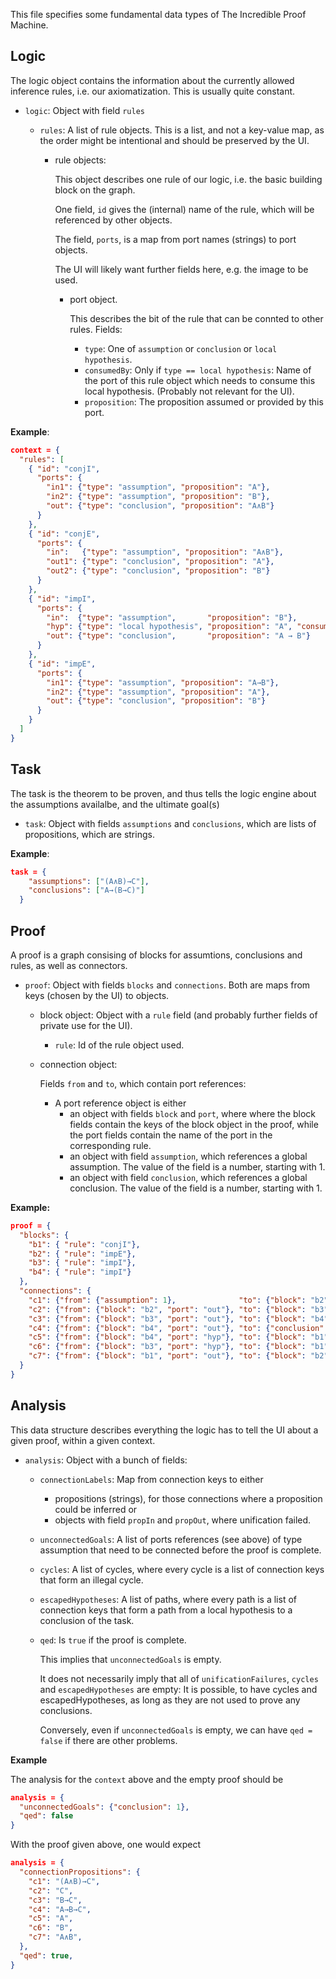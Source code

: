 This file specifies some fundamental data types of The Incredible Proof Machine.

Logic
-----

The logic object contains the information about the currently allowed inference
rules, i.e. our axiomatization. This is usually quite constant.

  * `logic`: Object with field `rules`

      * `rules`: A list of rule objects. This is a list, and not a key-value
        map, as the order might be intentional and should be preserved by the
        UI.

          * rule objects:

            This object describes one rule of our logic, i.e. the basic building
            block on the graph.

            One field, `id` gives the (internal) name of the rule, which will be
            referenced by other objects.

            The field, `ports`, is a map from port names (strings) to port objects.

            The UI will likely want further fields here, e.g. the image to be used.

              * port object.

                This describes the bit of the rule that can be connted to other rules.
                Fields:
                  * `type`:
                    One of `assumption` or `conclusion` or `local hypothesis`.
                  * `consumedBy`:
                    Only if `type == local hypothesis`: Name of the port of this rule
                    object which needs to consume this local hypothesis.
                    (Probably not relevant for the UI).
                  * `proposition`:
                    The proposition assumed or provided by this port.

**Example**:

```JSON
context = {
  "rules": [
    { "id": "conjI",
      "ports": {
        "in1": {"type": "assumption", "proposition": "A"},
        "in2": {"type": "assumption", "proposition": "B"},
        "out": {"type": "conclusion", "proposition": "A∧B"}
      }
    },
    { "id": "conjE",
      "ports": {
        "in":   {"type": "assumption", "proposition": "A∧B"},
        "out1": {"type": "conclusion", "proposition": "A"},
        "out2": {"type": "conclusion", "proposition": "B"}
      }
    },
    { "id": "impI",
      "ports": {
        "in":  {"type": "assumption",       "proposition": "B"},
        "hyp": {"type": "local hypothesis", "proposition": "A", "consumedBy": "in"},
        "out": {"type": "conclusion",       "proposition": "A → B"}
      }
    },
    { "id": "impE",
      "ports": {
        "in1": {"type": "assumption", "proposition": "A→B"},
        "in2": {"type": "assumption", "proposition": "A"},
        "out": {"type": "conclusion", "proposition": "B"}
      }
    }
  ]
}
```


Task
----

The task is the theorem to be proven, and thus tells the logic engine about the
assumptions availalbe, and the ultimate goal(s)

   * `task`: Object with fields `assumptions` and `conclusions`, which
     are lists of propositions, which are strings.


**Example**:

```JSON
task = {
    "assumptions": ["(A∧B)→C"],
    "conclusions": ["A→(B→C)"]
  }
```

Proof
-----

A proof is a graph consising of blocks for assumtions, conclusions and rules,
as well as connectors.

  * `proof`: Object with fields `blocks` and `connections`. Both are maps from
    keys (chosen by the UI) to objects.
      * block object: Object with a `rule` field (and probably further fields of private use for the UI).
          * `rule`: Id of the rule object used.
      * connection object:

        Fields `from` and `to`, which contain port references:

          * A port reference object is either
               * an object with fields `block` and `port`, where where the
                 block fields contain the keys of the block object in the
                 proof, while the port fields contain the name of the port in
                 the corresponding rule.
               * an object with field `assumption`, which references a global
                 assumption. The value of the field is a number, starting with
                 1.
               * an object with field `conclusion`, which references a global
                 conclusion. The value of the field is a number, starting with
                 1.

**Example:**

```JSON
proof = {
  "blocks": {
    "b1": { "rule": "conjI"},
    "b2": { "rule": "impE"},
    "b3": { "rule": "impI"},
    "b4": { "rule": "impI"}
  },
  "connections": {
    "c1": {"from": {"assumption": 1},              "to": {"block": "b2", "port": "in1"}},
    "c2": {"from": {"block": "b2", "port": "out"}, "to": {"block": "b3", "port": "in"}},
    "c3": {"from": {"block": "b3", "port": "out"}, "to": {"block": "b4", "port": "in"}},
    "c4": {"from": {"block": "b4", "port": "out"}, "to": {"conclusion": 1}},
    "c5": {"from": {"block": "b4", "port": "hyp"}, "to": {"block": "b1", "port": "in1"}},
    "c6": {"from": {"block": "b3", "port": "hyp"}, "to": {"block": "b1", "port": "in2"}},
    "c7": {"from": {"block": "b1", "port": "out"}, "to": {"block": "b2", "port": "in2"}}
  }
}

```

Analysis
--------

This data structure describes everything the logic has to tell the UI about a given proof, within a given context.

  * `analysis`: Object with a bunch of fields:

      * `connectionLabels`: Map from connection keys to either
          - propositions (strings), for those connections where a proposition could be inferred or
          - objects with field `propIn` and `propOut`, where unification failed.
      * `unconnectedGoals`: A list of ports references (see above) of type
        assumption that need to be connected before the proof is complete.
      * `cycles`: A list of cycles, where every cycle is a list of connection
        keys that form an illegal cycle.
      * `escapedHypotheses`: A list of paths, where every path is a list of connection
        keys that form a path from a local hypothesis to a conclusion of the task.
      * `qed`: Is `true` if the proof is complete.

        This implies that `unconnectedGoals` is empty.

        It does not necessarily imply that all of `unificationFailures`,
        `cycles` and `escapedHypotheses` are empty: It is possible, to have
        cycles and escapedHypotheses, as long as they are not used to prove any
        conclusions.

        Conversely, even if `unconnectedGoals` is empty, we can have `qed = false`
        if there are other problems.

**Example**

The analysis for the `context` above and the empty proof should be

```JSON
analysis = {
  "unconnectedGoals": {"conclusion": 1},
  "qed": false
}
```

With the proof given above, one would expect

```JSON
analysis = {
  "connectionPropositions": {
    "c1": "(A∧B)→C",
    "c2": "C",
    "c3": "B→C",
    "c4": "A→B→C",
    "c5": "A",
    "c6": "B",
    "c7": "A∧B",
  },
  "qed": true,
}
```


